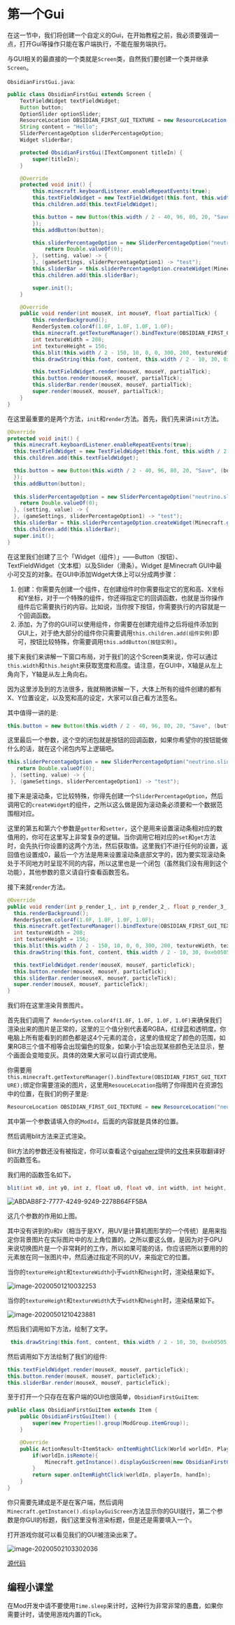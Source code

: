 # 第一个Gui

在这一节中，我们将创建一个自定义的Gui，在开始教程之前，我必须要强调一点，打开Gui等操作只能在客户端执行，不能在服务端执行。

与GUI相关的最直接的一个类就是`Screen`类，自然我们要创建一个类并继承`Screen`。

`ObsidianFirstGui.java`:

```java
public class ObsidianFirstGui extends Screen {
    TextFieldWidget textFieldWidget;
    Button button;
    OptionSlider optionSlider;
    ResourceLocation OBSIDIAN_FIRST_GUI_TEXTURE = new ResourceLocation("neutrino", "textures/gui/first_gui.png");
    String content = "Hello";
    SliderPercentageOption sliderPercentageOption;
    Widget sliderBar;

    protected ObsidianFirstGui(ITextComponent titleIn) {
        super(titleIn);
    }

    @Override
    protected void init() {
        this.minecraft.keyboardListener.enableRepeatEvents(true);
        this.textFieldWidget = new TextFieldWidget(this.font, this.width / 2 - 100, 66, 200, 20, "Context");
        this.children.add(this.textFieldWidget);

        this.button = new Button(this.width / 2 - 40, 96, 80, 20, "Save", (button) -> {
        });
        this.addButton(button);

        this.sliderPercentageOption = new SliderPercentageOption("neutrino.sliderbar", 5, 100, 5, (setting) -> {
            return Double.valueOf(0);
        }, (setting, value) -> {
        }, (gameSettings, sliderPercentageOption1) -> "test");
        this.sliderBar = this.sliderPercentageOption.createWidget(Minecraft.getInstance().gameSettings, this.width / 2 - 100, 120, 200);
        this.children.add(this.sliderBar);

        super.init();
    }

    @Override
    public void render(int mouseX, int mouseY, float partialTick) {
        this.renderBackground();
        RenderSystem.color4f(1.0F, 1.0F, 1.0F, 1.0F);
        this.minecraft.getTextureManager().bindTexture(OBSIDIAN_FIRST_GUI_TEXTURE);
        int textureWidth = 208;
        int textureHeight = 156;
        this.blit(this.width / 2 - 150, 10, 0, 0, 300, 200, textureWidth, textureHeight);
        this.drawString(this.font, content, this.width / 2 - 10, 30, 0xeb0505);

        this.textFieldWidget.render(mouseX, mouseY, partialTick);
        this.button.render(mouseX, mouseY, partialTick);
        this.sliderBar.render(mouseX, mouseY, partialTick);
        super.render(mouseX, mouseY, partialTick);
    }
}
```

在这里最重要的是两个方法，`init`和`render`方法。首先，我们先来讲`init`方法。

```java
@Override
protected void init() {
  this.minecraft.keyboardListener.enableRepeatEvents(true);
  this.textFieldWidget = new TextFieldWidget(this.font, this.width / 2 - 100, 66, 200, 20, "Context");
  this.children.add(this.textFieldWidget);

  this.button = new Button(this.width / 2 - 40, 96, 80, 20, "Save", (button) -> {
  });
  this.addButton(button);
  
  this.sliderPercentageOption = new SliderPercentageOption("neutrino.sliderbar", 5, 100, 5, (setting) -> {
    return Double.valueOf(0);
  }, (setting, value) -> {
  }, (gameSettings, sliderPercentageOption1) -> "test");
  this.sliderBar = this.sliderPercentageOption.createWidget(Minecraft.getInstance().gameSettings, this.width / 2 - 100, 120, 200);
  this.children.add(this.sliderBar);
  super.init();
}
```

在这里我们创建了三个「Widget（组件）」——Button（按钮）、TextFieldWidget（文本框）以及Slider（滑条）。Widget 是Minecraft GUI中最小可交互的对象。在GUI中添加Wdget大体上可以分成两步骤：

1. 创建：你需要先创建一个组件，在创建组件时你需要指定它的宽和高、X坐标和Y坐标，对于一个特殊的组件，你还得指定它的回调函数，也就是当你操作组件后它需要执行的内容。比如说，当你按下按钮，你需要执行的内容就是一个回调函数。
2. 添加，为了你的GUI可以使用组件，你需要在创建完组件之后将组件添加到GUI上，对于绝大部分的组件你只需要调用`this.children.add(组件实例)`即可，按钮比较特殊，你需要调用`this.addButton(按钮实例)`。

接下来我们来讲解一下窗口布局，对于我们的这个Screen类来说，你可以通过`this.width`和`this.height`来获取宽度和高度。请注意，在GUI中，X轴是从左上角向下，Y轴是从左上角向右。

因为这里涉及到的方法很多，我就稍微讲解一下，大体上所有的组件创建的都有X、Y位置设定，以及宽和高的设定，大家可以自己看方法签名。

其中值得一讲的是:

```java
this.button = new Button(this.width / 2 - 40, 96, 80, 20, "Save", (button) -> {});
```

这里最后一个参数，这个空的闭包就是按钮的回调函数，如果你希望你的按钮能做什么的话，就在这个闭包内写上逻辑吧。

 ```java
this.sliderPercentageOption = new SliderPercentageOption("neutrino.sliderbar", 5, 100, 5, (setting) -> {
    return Double.valueOf(0);
  }, (setting, value) -> {
  }, (gameSettings, sliderPercentageOption1) -> "test");
 ```

接下来是滚动条，它比较特殊，你得先创建一个`SliderPercentageOption`，然后调用它的`createWidget`的组件，之所以这么做是因为滚动条必须要和一个数据范围相对应。

这里的第五和第六个参数是`getter`和`setter`，这个是用来设置滚动条相对应的数值用的，你可在这里写上非常复杂的逻辑。当你调用它相对应的`set`和`get`方法时，会先执行你设置的这两个方法，然后获取值。这里我们不进行任何的设置，返回值也设置成0，最后一个方法是用来设置滚动条底部文字的，因为要实现滚动条处于不同地方时呈现不同的内容，所以这里也是一个闭包（虽然我们没有用到这个功能），其他参数的意义请自行查看函数签名。

接下来就`render`方法。

```java
@Override
public void render(int p_render_1_, int p_render_2_, float p_render_3_) {
  this.renderBackground();
  RenderSystem.color4f(1.0F, 1.0F, 1.0F, 1.0F);
  this.minecraft.getTextureManager().bindTexture(OBSIDIAN_FIRST_GUI_TEXTURE);
  int textureWidth = 208;
  int textureHeight = 156;
  this.blit(this.width / 2 - 150, 10, 0, 0, 300, 200, textureWidth, textureHeight);
  this.drawString(this.font, content, this.width / 2 - 10, 30, 0xeb0505);

  this.textFieldWidget.render(mouseX, mouseY, particleTick);
  this.button.render(mouseX, mouseY, particleTick);
  this.sliderBar.render(mouseX, mouseY, particleTick);
  super.render(mouseX, mouseY, particleTick);
}
```

我们将在这里渲染背景图片。

首先我们调用了` RenderSystem.color4f(1.0F, 1.0F, 1.0F, 1.0F)`来确保我们渲染出来的图片是正常的，这里的三个值分别代表着RGBA，红绿蓝和透明度。你电脑上所有能看到的颜色都是这4个元素的混合，这里的值规定了颜色的范围，如果RGB三个值不相等会出现偏色的现象，如果小于1会出现某些颜色无法显示，整个画面会变暗变灰。具体的效果大家可以自行调式使用。

你需要用`this.minecraft.getTextureManager().bindTexture(OBSIDIAN_FIRST_GUI_TEXTURE);`绑定你需要渲染的图片，这里用`ResouceLocation`指明了你得图片在资源包中的位置，在我们的例子里是:

```java
ResourceLocation OBSIDIAN_FIRST_GUI_TEXTURE = new ResourceLocation("neutrino", "textures/gui/first_gui.png");
```

其中第一个参数请填入你的`ModId`，后面的内容就是具体的位置。

然后调用blit方法来正式渲染。

Blit方法的参数还没有被指定，你可以查看这个[gigaherz](https://gist.github.com/gigaherz)提供的[文件](https://gist.github.com/gigaherz/f61fe604f38e27afad4d1553bc6cf311)来获取翻译好的函数签名。

我们用的函数签名如下。

```java
blit(int x0, int y0, int z, float u0, float v0, int width, int height, int textureHeight, int textureWidth)
```

![ABDAB8F2-7777-4249-9249-2278B64FF5BA](firstgui.assets/ABDAB8F2-7777-4249-9249-2278B64FF5BA.jpeg)

这几个参数的作用如上图。

其中没有讲到的`U`和`V`（相当于是XY，用UV是计算机图形学的一个传统）是用来指定你背景图片在实际图片中的左上角位置的。之所以要这么做，是因为对于GPU来说切换图片是一个非常耗时的工作，所以如果可能的话，你应该把所以要用的的元素放在同一张图片中，然后通过指定不同的UV，来指定它的位置。

当你的`textureHeight`和`textureWidth`小于`width`和`height`时，渲染结果如下。

![image-20200501210032253](./firstgui.assets/image-20200501210032253.png)

当你的`textureHeight`和`textureWidth`大于`width`和`height`时，渲染结果如下。

![image-20200501210423881](firstgui.assets/image-20200501210423881.png)

然后我们调用如下方法，绘制了文字。

```java
 this.drawString(this.font, content, this.width / 2 - 10, 30, 0xeb0505);
```

然后调用如下方法绘制了我们的组件:

```java
this.textFieldWidget.render(mouseX, mouseY, particleTick);
this.button.render(mouseX, mouseY, particleTick);
this.sliderBar.render(mouseX, mouseY, particleTick);
```

至于打开一个只存在在客户端的GUI也很简单，`ObsidianFirstGuiItem`:

```java
public class ObsidianFirstGuiItem extends Item {
    public ObsidianFirstGuiItem() {
        super(new Properties().group(ModGroup.itemGroup));
    }

    @Override
    public ActionResult<ItemStack> onItemRightClick(World worldIn, PlayerEntity playerIn, Hand handIn) {
        if(worldIn.isRemote){
            Minecraft.getInstance().displayGuiScreen(new ObsidianFirstGui(new StringTextComponent("test")));
        }
        return super.onItemRightClick(worldIn, playerIn, handIn);
    }
}
```

你只需要先建成是不是在客户端，然后调用`Minecraft.getInstance().displayGuiScreen`方法显示你的GUI就行，第二个参数是你GUI的标题，我们这里没有渲染标题，但是还是需要填入一个。

打开游戏你就可以看见我们的GUI被渲染出来了。

![image-20200502103302036](firstgui.assets/image-20200502103302036.png)

[源代码](https://github.com/FledgeXu/NeutrinoSourceCode/tree/master/src/main/java/com/tutorial/neutrino/first_gui)

## 编程小课堂

在Mod开发中请不要使用`Time.sleep`来计时，这种行为非常非常的愚蠢，如果你需要计时，请使用游戏内置的Tick。